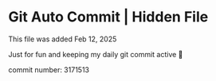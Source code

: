 # Git Auto Commit | Hidden File

This file was added Feb 12, 2025

Just for fun and keeping my daily git commit active 🤪

commit number: 3171513
